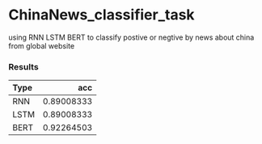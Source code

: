 # ChinaNews_classifier_task
 using RNN LSTM BERT to classify postive or negtive by news about china from global website
 
 ### Results
 | Type      |    acc| 
 | :-------- | --------:| 
 | RNN | 0.89008333|
 | LSTM| 0.89008333| 
 | BERT | 0.92264503| 
